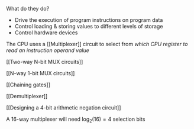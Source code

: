 What do they do?

- Drive the execution of program instructions on program data
- Control loading & storing values to different levels of storage
- Control hardware devices

 The CPU uses a  [[Multiplexer]] circuit to select from *which CPU register to read an instruction operand value*

[[Two-way N-bit MUX circuits]]

[[N-way 1-bit MUX circuits]]

[[Chaining gates]]

[[Demultiplexer]]

[[Designing a 4-bit arithmetic negation circuit]]

A 16-way multiplexer will need $\log_{2}(16) = 4$ selection bits